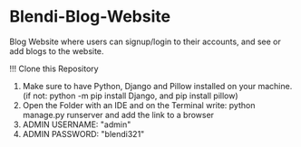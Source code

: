 # Blendi-Blog-Website
Blog Website where users can signup/login to their accounts, and see or add blogs to the website.

!!! Clone this Repository

1. Make sure to have Python, Django and Pillow installed on your machine. (if not: python -m pip install Django, and pip install pillow)
2. Open the Folder with an IDE and on the Terminal write: python manage.py runserver and add the link to a browser  
3. ADMIN USERNAME: "admin"
4. ADMIN PASSWORD: "blendi321"
